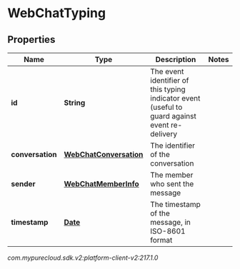 # WebChatTyping


## Properties

| Name | Type | Description | Notes |
| ------------ | ------------- | ------------- | ------------- |
| **id** | **String** | The event identifier of this typing indicator event (useful to guard against event re-delivery |  |
| **conversation** | [**WebChatConversation**](WebChatConversation) | The identifier of the conversation |  |
| **sender** | [**WebChatMemberInfo**](WebChatMemberInfo) | The member who sent the message |  |
| **timestamp** | [**Date**](Date) | The timestamp of the message, in ISO-8601 format |  |




_com.mypurecloud.sdk.v2:platform-client-v2:217.1.0_
